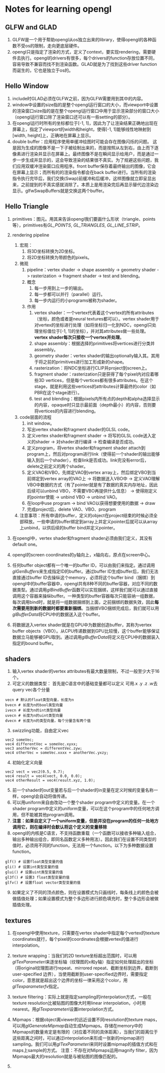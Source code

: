 
# Notes for learning opengl

## GLFW and GLAD
1. GLFW是一个用于帮助opengl从os独立出来的library，使得opengl的各种函数不受os的限制，走向更底层硬件。
2. opengl只是指定了渲染的方式，定义了context，要实现rendering，需要硬件去执行。opengl的drivers有很多，每个drivers的function存放位置不同，容易导致不兼容而找不到渲染函数。GLAD就是为了找到这些driver function而诞生的，它也是独立于os的。

## Hello Window
1. include时GLAD必须在GLFW之前，因为GLFW需要用到其中的内容。
2. window中设置的size指的是整个opengl运行窗口的大小，而viewport中设置的渲染窗口size指的是在整个opengl运行窗口中用于显示渲染部分的窗口大小（opengl运行窗口除了渲染窗口还可以有一些setting的部分）。
3. 在opengl运行时所有的坐标都位于[-1, 1]，因此为了让渲染结果正确地出现在屏幕上，指定了viewport的width和height，使得[-1, 1]能够线性地映射到[width, height]上，正确地在屏幕上显示。
4. double buffer：应用程序使用单缓冲绘图时可能会存在图像闪烁的问题。 这是因为生成的图像不是一下子被绘制出来的，而是按照从左到右，由上而下逐像素进行渲染并显示在屏幕上。最终图像不是在瞬间显示给用户，而是通过一步一步生成并显示的，这会导致渲染的结果很不真实。为了规避这些问题，我们应用双缓冲渲染窗口应用程序。front buffer保存着最终输出的图像，它会在屏幕上显示；而所有的的渲染指令都会在back buffer进行。当所有的渲染指令执行完毕后，我们交换(Swap)前缓冲和后缓冲，这样图像就立即呈显出来，之前提到的不真实感就消除了。本质上是用渲染完后再显示替代边渲染边显示。glfwSwapBuffers就是交换这两个buffer。

## Hello Triangle
1. primitives：图元。用其来告诉opengl我们要画什么形状（triangle、points等），primitives有*GL_POINTS*, *GL_TRIANGLES*, *GL_LINE_STRIP*。
2. rendering pipeline
   1. 宏观：
      1. 将3D坐标转换为2D坐标。
      2. 将2D坐标转换为带颜色的pixels。
   2. 微观
      1. pipeline：vertex shader -> shape assembly -> geometry shader -> rasterization -> fragment shader -> test and blending。
      2. 概念
         1. 每一步用到上一步的输出。
         2. 每一步都可以并行（parallel）运行。
         3. 每一步内运行的小programs被称为shader。
      3. 作用
         1. vertex shader：一个vertex代表着这个vertex的所有attributes（坐标，颜色或者是neural textures都可以）。vertex shader用于对vertex的坐标进行处理（如将坐标归一化到NDC，opengl只处理坐标值位于[-1, 1]的坐标），并对其attributes做一些处理。**vertex shader每次只接收一个vertex并处理**。
         2. shape assembly：根据选择的primitives将vertices进行分类并assembly。
         3. geometry shader：vertex shader的输出optionally输入其。其用于将之前的primitives进行加工形成新的shape。
         4. rasterization：将NDC坐标进行CLIP并project到screen上。
         5. fragment shader：rasterization只是获得了每个pixel内对应着哪些3D vertices，但是每个vertices都有很多attributes。在这个stage，就是利用这些vertices的attributes计算最终的color（如PBR在这个stage进行）。
         6. test and blending：根据pixels内所有点的depth和alpha选择显示的内容，opaque时只显示最前面（depth最小）的内容，否则要将vertices的内容进行blending。
   3. code层面的流程
      1. init window。
      2. 写出vertex shader和fragment shader的GLSL code。
      3. 定义vertex shader和fragment shader -> 将写的GLSL code送入定义的shader -> 对shader进行编译 -> 检查编译是否成功。
      4. 定义program，将vertex shader和fragment shader attach到program上，然后对program进行link（使得前一个shader的输出能够输入到后一个shader），检查link是否成功。link完没有error后，delete之前定义的两个shader。
      5. 定义VAO和VBO，先绑定VAO到vertex array上，然后绑定VBO到当前绑定到vertex array的VAO上 -> 将数据送入VBO中 -> 定义VAO理解VBO中数据的方式（有了pointer就是有了数据的真实内存地址，因此后续可以unbind VBO，不需要VBO再提供什么信息） -> 使得刚定义的pointer使能 -> unbind VBO -> unbind VAO。
      6. 在loop中use program -> bind VAO以获得想要使用的数据 -> draw
      7. 完成project后，delete VAO、VBO、program
   4. 注意事项：所有申请的buffer，定义的object在project结束的时候必须全部释放。一些申请的buffer绑定到array上并定义pointer后就可以从array上unbind，以供后续的buffer bind并定义pointer。

3. 在opengl中，vertex shader和fragment shader必须由我们定义，其没有default one。
4. opengl的screen coordinates的y轴向上，x轴向右，原点在screen中心。
5. 任何buffer object都有一个唯一的buffer ID，可以由我们来指定。通过调用*glGenBuffers*来生成指定ID的buffer。通过buffer ID生成buffer后，我们无法直接通过buffer ID去操纵这个memory，必须将这个buffer bind（捆绑）到opengl中的buffer容器中，opengl共有8种不同的buffer容器，对应不同的数据类型。通过调用*glBindBuffer*函数可以实现捆绑，这样我们就可以通过直接调用这个容器来操纵buffer。一种类型的buffer容器每次只能容纳一组数据，每次调用bind时，就是将一组数据捆绑到上面，之前捆绑的数据失效，因此**每次需要用到新的数据时都要重新捆绑**。当捆绑VBO捆绑完成后，我们就可以用*glBufferData*将CPU中的数据送入这个buffer。
6. 将数据送入vertex shader就是在GPU中为数据创造buffer，其称为vertex buffer objects（VBO）。从CPU传递数据到GPU比较慢，这个buffer能够保证数据立马能够被GPU取到。通过调用*glBufferData*将定义在CPU中的数据装入指定的bound buffer。

## shaders
1. 输入vertex shader的vertex attributes有最大数量限制，不过一般至少大于16个。
2. 可定义的数据类型：
首先是C语言中的基础变量都可以定义
可用.x .y .z .w去query vec各个分量
``` 
vecn # 默认的float类型向量，长度为n
bvecn # 长度为n的bool类型向量
ivecn # 长度为n的int类型向量
uvecn # 长度为n的uint类型向量
dvecn # 长度为n的类型向量，每个分量含有两个值
```
3. swizzling功能，自由定义vec
``` 
vec2 someVec;
vec4 differentVec = someVec.xyxx;
vec3 anotherVec = differentVec.zyw;
vec4 otherVec = someVec.xxxx + anotherVec.yxzy;
```
4. 初始化定义向量
``` 
vec2 vect = vec2(0.5, 0.7);
vec4 result = vec4(vect, 0.0, 0.0);
vec4 otherResult = vec4(result.xyz, 1.0);
```
5. 前一个shader的out变量若与后一个shader的in变量在定义时候的变量名称一样，opengl会自动将值传递。
6. 可以用uniform来自由改动一个整个shader program中定义的变量。在一个shader program中定义的uniform变量，可以在这个program中的任何地方调用，但不能被其他program调用。
7. **注意：如果自定义了一个uniform变量，但是并没在program的任何一处地方调用它，则在编译时会默认将这个定义的变量移除**
8. opengl的内核是C语言，不支持函数重载（一个函数可以接收多种输入组合，输出多种输出组合，即同名函数定义多种用法）。因此我们在设置不同类型的值时，必须用不同的function，无法用一个function。以下为多种数据设置function。

```
glf() # 设置float类型变量的值
gli() # 设置int类型变量的值
glui() # 设置uint类型变量的值
gl3f() # 设置3 float类型变量的值
glfv() # 设置float vector类型变量的值
```
9. 如果定义了不同的顶点颜色，则在设置模式为只画线时，每条线上的颜色会被做插值处理；如果设置模式为整个多边形进行颜色填充时，整个多边形会被做插值处理。

## textures
1. 在opengl中使用texture，只需要在vertex shader中指定每个vertex的texture coordinates就行，每个pixel的coordinates会根据vertex的值进行interpolation。
2. texture wrapping：当我们的2D texture坐标超出范围时，可以用*glTexParameteri*来逐坐标轴（纹理图的x和y轴）指定如何处理超出的坐标（将original纹理图进行repeat、mirrored repeat、截断坐标到边界，截断到user-specified 边界），当使用截断到user-specified边界时，需要指定color，意思就是超出这个边界的坐标一律采用这个color，用*glTexparameterfv*指定。
3. texture filtering：实际上就是指定sampling的interpolation方式，一般在texture resolution比被贴图的图像大时用linear interpolation，小时用nearest。用*glTexparameteri*设置interpolation方式。
4. Mipmaps：根据object离viewer的远近设置不同resolution的texture maps，可以用*glGenerateMipmap*自动生成Mipmaps。存储在memory中的Mipmaps的数量肯定是有限的（对应着不同的具体距离），当我们的距离位于这些距离之间时，可以通过interpolation来形成一张新的mipmap进行sampling。我们可以用*glTexParameteri*来同时设置mipmap的插值方式和在maps上sample的方式。
   注意：不存在对Mipmaps运用magnify filter，因为Mipmaps最大的resolution就是与被贴图的图像匹配的。

5. 